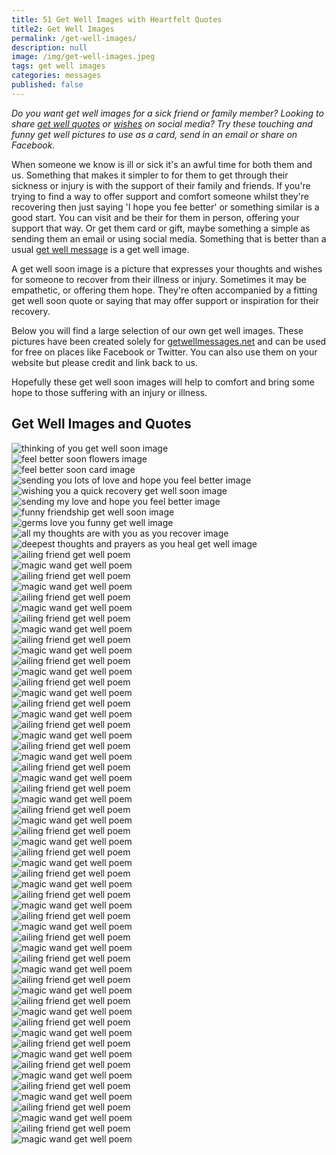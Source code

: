 ```yaml
---
title: 51 Get Well Images with Heartfelt Quotes
title2: Get Well Images
permalink: /get-well-images/
description: null
image: /img/get-well-images.jpeg
tags: get well images
categories: messages
published: false
---
```

<I>Do you want get well images for a sick friend or family member? Looking to share <a href="/get-well-quotes/">get well quotes</a> or <a href="/get-well-wishes/">wishes</a> on social media? Try these touching and funny get well pictures to use as a card, send in an email or share on Facebook.</I>

When someone we know is ill or sick it's an awful time for both them and us. Something that makes it simpler to for them to get through their sickness or injury is with the support of their family and friends. If you're trying to find a way to offer support and comfort someone whilst they're recovering then just saying 'I hope you fee better' or something similar is a good start. You can visit and be their for them in person, offering your support that way. Or get them card or gift, maybe something a simple as sending them an email or using social media. Something that is better than a usual <a href="https://getwellmessages.net/get-well-wishes/">get well message</a>  is a get well image.

A get well soon image is a picture that expresses your thoughts and wishes for someone to recover from their illness or injury. Sometimes it may be empathetic, or offering them hope. They're often accompanied by a fitting get well soon quote or saying that may offer support or inspiration for their recovery.

Below you will find a large selection of our own get well images. These pictures have been created solely for <a href="https://getwellmessages.net">getwellmessages.net</a> and can be used for free on places like Facebook or Twitter. You can also use them on your website but please credit and link back to us.

Hopefully these get well soon images will help to comfort and bring some hope to those suffering with an injury or illness.

<h2>Get Well Images and Quotes</h2>



<div class="row">
 <div class="column">
     <img class="img" src="/img/get-well-soon-image.png" alt="thinking of you get well soon image" />
 </div>
  
  <div class="column">
     <img class="img" src="/img/feel-better-soon-flowers-image.png" alt="feel better soon flowers image" />
 </div>
</div>

<div class="row">
 <div class="column">
     <img class="img" src="/img/feel-better-soon-image.png" alt="feel better soon card image" />
 </div>
  
  <div class="column">
     <img class="img" src="/img/hope-you-feel-better-image.png" alt="sending you lots of love and hope you feel better image" />
 </div>
</div>

<div class="row">
 <div class="column">
     <img class="img" src="/img/wishing-you-a-quick-recovery.png" alt="wishing you a quick recovery get well soon image" />
 </div>
  
  <div class="column">
     <img class="img" src="/img/sending-you-love-image.png" alt="sending my love and hope you feel better image" />
 </div>
</div>

<div class="row">
 <div class="column">
     <img class="img" src="/img/funny-friendship-get-well-soon.png" alt="funny friendship get well soon image" />
 </div>
  
  <div class="column">
     <img class="img" src="/img/funny-get-well-soon-germs-quote.png" alt="germs love you funny get well image" />
 </div>
</div>

<div class="row">
 <div class="column">
     <img class="img" src="/img/all-my-thoughts-are-with-you-as-you-recover.png" alt="all my thoughts are with you as you recover image" />
 </div>
  
  <div class="column">
     <img class="img" src="/img/deepest-thoughts-and-prayers-as-you-heal.png" alt="deepest thoughts and prayers as you heal get well image" />
 </div>
</div>

<div class="row">
 <div class="column">
     <img class="img" src="/img/get-well-poem-1.png" alt="ailing friend get well poem" />
 </div>
  
  <div class="column">
     <img class="img" src="/img/get-well-poem-2.png" alt="magic wand get well poem" />
 </div>
</div>

<div class="row">
 <div class="column">
     <img class="img" src="/img/get-well-poem-1.png" alt="ailing friend get well poem" />
 </div>
  
  <div class="column">
     <img class="img" src="/img/get-well-poem-2.png" alt="magic wand get well poem" />
 </div>
</div>

<div class="row">
 <div class="column">
     <img class="img" src="/img/get-well-poem-1.png" alt="ailing friend get well poem" />
 </div>
  
  <div class="column">
     <img class="img" src="/img/get-well-poem-2.png" alt="magic wand get well poem" />
 </div>
</div>

<div class="row">
 <div class="column">
     <img class="img" src="/img/get-well-poem-1.png" alt="ailing friend get well poem" />
 </div>
  
  <div class="column">
     <img class="img" src="/img/get-well-poem-2.png" alt="magic wand get well poem" />
 </div>
</div>

<div class="row">
 <div class="column">
     <img class="img" src="/img/get-well-poem-1.png" alt="ailing friend get well poem" />
 </div>
  
  <div class="column">
     <img class="img" src="/img/get-well-poem-2.png" alt="magic wand get well poem" />
 </div>
</div>

<div class="row">
 <div class="column">
     <img class="img" src="/img/get-well-poem-1.png" alt="ailing friend get well poem" />
 </div>
  
  <div class="column">
     <img class="img" src="/img/get-well-poem-2.png" alt="magic wand get well poem" />
 </div>
</div>

<div class="row">
 <div class="column">
     <img class="img" src="/img/get-well-poem-1.png" alt="ailing friend get well poem" />
 </div>
  
  <div class="column">
     <img class="img" src="/img/get-well-poem-2.png" alt="magic wand get well poem" />
 </div>
</div>

<div class="row">
 <div class="column">
     <img class="img" src="/img/get-well-poem-1.png" alt="ailing friend get well poem" />
 </div>
  
  <div class="column">
     <img class="img" src="/img/get-well-poem-2.png" alt="magic wand get well poem" />
 </div>
</div>

<div class="row">
 <div class="column">
     <img class="img" src="/img/get-well-poem-1.png" alt="ailing friend get well poem" />
 </div>
  
  <div class="column">
     <img class="img" src="/img/get-well-poem-2.png" alt="magic wand get well poem" />
 </div>
</div>

<div class="row">
 <div class="column">
     <img class="img" src="/img/get-well-poem-1.png" alt="ailing friend get well poem" />
 </div>
  
  <div class="column">
     <img class="img" src="/img/get-well-poem-2.png" alt="magic wand get well poem" />
 </div>
</div>

<div class="row">
 <div class="column">
     <img class="img" src="/img/get-well-poem-1.png" alt="ailing friend get well poem" />
 </div>
  
  <div class="column">
     <img class="img" src="/img/get-well-poem-2.png" alt="magic wand get well poem" />
 </div>
</div>

<div class="row">
 <div class="column">
     <img class="img" src="/img/get-well-poem-1.png" alt="ailing friend get well poem" />
 </div>
  
  <div class="column">
     <img class="img" src="/img/get-well-poem-2.png" alt="magic wand get well poem" />
 </div>
</div>

<div class="row">
 <div class="column">
     <img class="img" src="/img/get-well-poem-1.png" alt="ailing friend get well poem" />
 </div>
  
  <div class="column">
     <img class="img" src="/img/get-well-poem-2.png" alt="magic wand get well poem" />
 </div>
</div>

<div class="row">
 <div class="column">
     <img class="img" src="/img/get-well-poem-1.png" alt="ailing friend get well poem" />
 </div>
  
  <div class="column">
     <img class="img" src="/img/get-well-poem-2.png" alt="magic wand get well poem" />
 </div>
</div>

<div class="row">
 <div class="column">
     <img class="img" src="/img/get-well-poem-1.png" alt="ailing friend get well poem" />
 </div>
  
  <div class="column">
     <img class="img" src="/img/get-well-poem-2.png" alt="magic wand get well poem" />
 </div>
</div>

<div class="row">
 <div class="column">
     <img class="img" src="/img/get-well-poem-1.png" alt="ailing friend get well poem" />
 </div>
  
  <div class="column">
     <img class="img" src="/img/get-well-poem-2.png" alt="magic wand get well poem" />
 </div>
</div>

<div class="row">
 <div class="column">
     <img class="img" src="/img/get-well-poem-1.png" alt="ailing friend get well poem" />
 </div>
  
  <div class="column">
     <img class="img" src="/img/get-well-poem-2.png" alt="magic wand get well poem" />
 </div>
</div>

<div class="row">
 <div class="column">
     <img class="img" src="/img/get-well-poem-1.png" alt="ailing friend get well poem" />
 </div>
  
  <div class="column">
     <img class="img" src="/img/get-well-poem-2.png" alt="magic wand get well poem" />
 </div>
</div>

<div class="row">
 <div class="column">
     <img class="img" src="/img/get-well-poem-1.png" alt="ailing friend get well poem" />
 </div>
  
  <div class="column">
     <img class="img" src="/img/get-well-poem-2.png" alt="magic wand get well poem" />
 </div>
</div>

<div class="row">
 <div class="column">
     <img class="img" src="/img/get-well-poem-1.png" alt="ailing friend get well poem" />
 </div>
  
  <div class="column">
     <img class="img" src="/img/get-well-poem-2.png" alt="magic wand get well poem" />
 </div>
</div>

<div class="row">
 <div class="column">
     <img class="img" src="/img/get-well-poem-1.png" alt="ailing friend get well poem" />
 </div>
  
  <div class="column">
     <img class="img" src="/img/get-well-poem-2.png" alt="magic wand get well poem" />
 </div>
</div>

<div class="row">
 <div class="column">
     <img class="img" src="/img/get-well-poem-1.png" alt="ailing friend get well poem" />
 </div>
  
  <div class="column">
     <img class="img" src="/img/get-well-poem-2.png" alt="magic wand get well poem" />
 </div>
</div>

<div class="row">
 <div class="column">
     <img class="img" src="/img/get-well-poem-1.png" alt="ailing friend get well poem" />
 </div>
  
  <div class="column">
     <img class="img" src="/img/get-well-poem-2.png" alt="magic wand get well poem" />
 </div>
</div>

<div class="row">
 <div class="column">
     <img class="img" src="/img/get-well-poem-1.png" alt="ailing friend get well poem" />
 </div>
  
  <div class="column">
     <img class="img" src="/img/get-well-poem-2.png" alt="magic wand get well poem" />
 </div>
</div>

<div class="row">
 <div class="column">
     <img class="img" src="/img/get-well-poem-1.png" alt="ailing friend get well poem" />
 </div>
  
  <div class="column">
     <img class="img" src="/img/get-well-poem-2.png" alt="magic wand get well poem" />
 </div>
</div>

<div class="row">
 <div class="column">
     <img class="img" src="/img/get-well-poem-1.png" alt="ailing friend get well poem" />
 </div>
  
  <div class="column">
     <img class="img" src="/img/get-well-poem-2.png" alt="magic wand get well poem" />
 </div>
</div>

<div class="row">
 <div class="column">
     <img class="img" src="/img/get-well-poem-1.png" alt="ailing friend get well poem" />
 </div>
  
  <div class="column">
     <img class="img" src="/img/get-well-poem-2.png" alt="magic wand get well poem" />
 </div>
</div>

<div class="row">
 <div class="column">
     <img class="img" src="/img/get-well-poem-1.png" alt="ailing friend get well poem" />
 </div>
  
  <div class="column">
     <img class="img" src="/img/get-well-poem-2.png" alt="magic wand get well poem" />
 </div>
</div>
